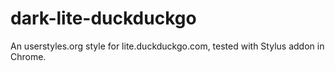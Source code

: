 # dark-lite-duckduckgo
An userstyles.org style for lite.duckduckgo.com, tested with Stylus addon in Chrome.
